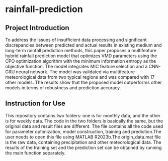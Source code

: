 # rainfall-prediction
## Project Introduction
To address the issues of insufficient data processing and significant discrepancies between predicted and actual results in existing medium and long-term rainfall prediction methods, this paper proposes a multifeature hybrid rainfall prediction model that optimizes VMD parameters using the CPO optimization algorithm with the minimum information entropy as the objective function. The model integrates MIC feature selection and a CNN-GRU neural network. The model was validated via multifeature meteorological data from two typical regions and was compared with 17 other models. The results show that the proposed model outperforms other models in terms of robustness and prediction accuracy.
## Instruction for Use
This repository contains two folders: one is for monthly data, and the other is for weekly data. The code in the two folders is basically the same, but the original data and result files are different.
The file contains all the code used for parameter optimization, model construction, training and prediction.The user needs to open this file using MATLAB R2023b.The origin_data.mat file is the raw data, containing precipitation and other meteorological data.
The results of the training set and the prediction set can be obtained by running the main function separately.
